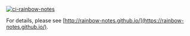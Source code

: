 [![ci-rainbow-notes](https://github.com/rainbow-notes/rainbow-notes/workflows/ci-rainbow-notes/badge.svg)](https://github.com/rainbow-notes/rainbow-notes/actions/workflows/ci.yml)

For details, please see [http://rainbow-notes.github.io/](https://rainbow-notes.github.io/).
